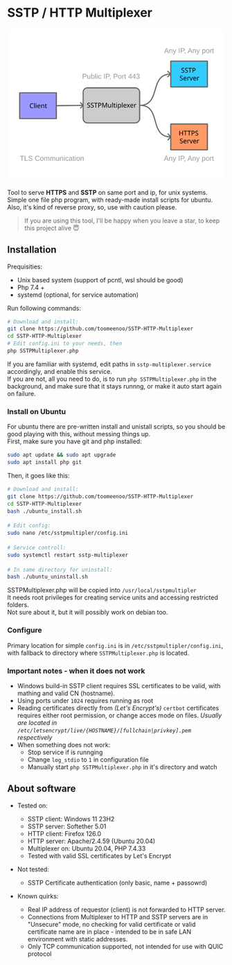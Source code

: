 # SSTP / HTTP Multiplexer

![Intended use](misc/schema.svg)

Tool to serve **HTTPS** and **SSTP** on same port and ip, for unix systems.  
Simple one file php program, with ready-made install scripts for ubuntu. Also, it's kind of reverse proxy, so, use with caution please.  
> If you are using this tool, I'll be happy when you leave a star, to keep this project alive 😇

## Installation

Prequisities:
 - Unix based system (support of pcntl, wsl should be good)
 - Php 7.4 +
 - systemd (optional, for service automation)

Run following commands: 

~~~bash
# Download and install: 
git clone https://github.com/toomeenoo/SSTP-HTTP-Multiplexer
cd SSTP-HTTP-Multiplexer
# Edit config.ini to your needs, then
php SSTPMultiplexer.php
~~~
If you are familiar with systemd, edit paths in `sstp-multiplexer.service` accordingly, and enable this service.  
If you are not, all you need to do, is to run `php SSTPMultiplexer.php` in the background, and make sure that it stays runnng, or make it auto start again on failure.

### Install on Ubuntu

For ubuntu there are pre-written install and unistall scripts, so you should be good playing with this, without messing things up.   
First, make sure you have git and php installed: 
~~~bash
sudo apt update && sudo apt upgrade
sudo apt install php git
~~~
Then, it goes like this:  
~~~bash
# Download and install: 
git clone https://github.com/toomeenoo/SSTP-HTTP-Multiplexer
cd SSTP-HTTP-Multiplexer
bash ./ubuntu_install.sh

# Edit config:
sudo nano /etc/sstpmultipler/config.ini

# Service controll:
sudo systemctl restart sstp-multiplexer

# In same directory for uninstall:
bash ./ubuntu_uninstall.sh
~~~
SSTPMultiplexer.php will be copied into `/usr/local/sstpmultipler`  
It needs root privileges for creating service units and accessing restricted folders.  
Not sure about it, but it will possibly work on debian too.

### Configure
Primary location for simple `config.ini` is in `/etc/sstpmultipler/config.ini`, with fallback to directory where `SSTPMultiplexer.php` is located.

### Important notes - when it does not work

 - Windows build-in SSTP client requires SSL certificates to be valid, with mathing and valid CN (hostname).
 - Using ports under `1024` requires running as root
 - Reading certificates directly from *(Let's Encrypt's)* `certbot` certificates requires either root permission, or change acces mode on files. *Usually are located in `/etc/letsencrypt/live/{HOSTNAME}/[fullchain|privkey].pem` respectively* 
 - When something does not work:
   - Stop service if is runnging
   - Change `log_stdio` to `1` in configuration file
   - Manually start `php SSTPMultiplexer.php` in it's directory and watch

## About software

- Tested on:
  - SSTP client: Windows 11 23H2
  - SSTP server: Softether 5.01
  - HTTP client: Firefox 126.0
  - HTTP server: Apache/2.4.59 (Ubuntu 20.04)
  - Multiplexer on: Ubuntu 20.04, PHP 7.4.33
  - Tested with valid SSL certificates by Let's Encrypt 

- Not tested:
  - SSTP Certificate authentication (only basic, name + passowrd)

- Known quirks:
  - Real IP address of requestor (client) is not forwarded to HTTP server.
  - Connections from Multiplexer to HTTP and SSTP servers are in "Unsecure" mode, no checking for valid certificate or valid certificate name are in place - intended to be in safe LAN environment with static addresses.
  - Only TCP communication supported, not intended for use with QUIC protocol

